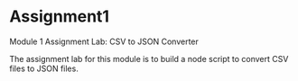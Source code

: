 # Assignment1
Module 1 Assignment Lab: CSV to JSON Converter

The assignment lab for this module is to build a node script to convert CSV files to JSON files. 
